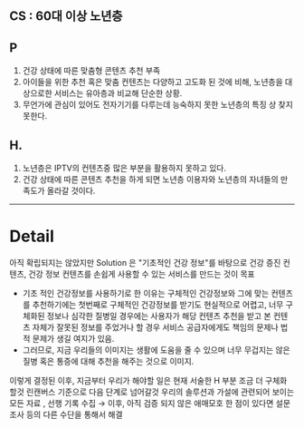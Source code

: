 
## CS : 60대 이상 노년층 

## P 
1. 건강 상태에 따른 맞춤형 콘텐츠 추천 부족
2. 아이들을 위한 추천 혹은 맞춤 컨텐츠는 다양하고 고도화 된 것에 비해, 노년층을 대상으로한 서비스는 유아층과 비교해 단순한 상황. 
3. 무언가에 관심이 있어도 전자기기를 다루는데 능숙하지 못한 노년층의 특징 상 찾지 못한다.

## H.
1. 노년층은 IPTV의 컨텐츠중 많은 부분을 활용하지 못하고 있다.
2. 건강 상태에 따른 콘텐츠 추천을 하게 되면 노년층 이용자와 노년층의 자녀들의 만족도가 올라갈 것이다.

---
 
# Detail

아직 확립되지는 않았지만 Solution 은 "기초적인 건강 정보"를 바탕으로 건강 증진 컨텐츠, 건강 정보 컨텐츠를 손쉽게 사용할 수 있는 서비스를 만드는 것이 목표

-  기초 적인 건강정보를 사용하기로 한 이유는 구체적인 건강정보와 그에 맞는 컨텐츠를 추천하기에는 첫번째로 구체적인 건강정보를 받기도 현실적으로 어렵고, 너무 구체화된 정보나 심각한 질병일 경우에는 사용자가 해당 컨텐츠 추천을 받고 본 컨텐츠 자체가 잘못된 정보를 주었거나 할 경우 서비스 공급자에게도 책임의 문제나 법적 문제가 생길 여지가 있음.
- 그러므로, 지금 우리들의 이미지는 생활에 도움을 줄 수 있으며 너무 무겁지는 않은 질병 혹은 통증에 대해 추천을 해주는 것으로 이미지.

이렇게 결정된 이후, 지금부터 우리가 해야할 일은
현재 서술한 H 부분 조금 더 구체화 할것
린캔버스 기준으로 다음 단계로 넘어갈것
우리의 솔루션과 가설에 관련되어 보이는 모든 자료 , 선행 기록 수집 
→ 이후, 아직 검증 되지 않은 애매모호 한 점이 있다면 설문조사 등의 다른 수단을 통해서 해결


